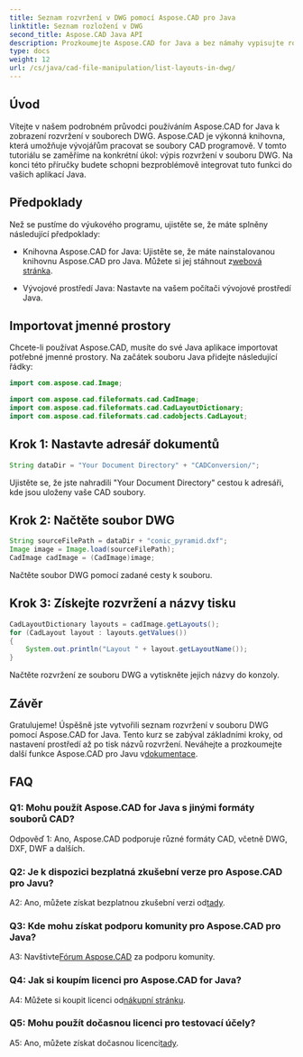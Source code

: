 ```yaml
---
title: Seznam rozvržení v DWG pomocí Aspose.CAD pro Java
linktitle: Seznam rozložení v DWG
second_title: Aspose.CAD Java API
description: Prozkoumejte Aspose.CAD for Java a bez námahy vypisujte rozvržení v souborech DWG. Integrujte výkonné funkce CAD do svých aplikací Java.
type: docs
weight: 12
url: /cs/java/cad-file-manipulation/list-layouts-in-dwg/
---
```

## Úvod

Vítejte v našem podrobném průvodci používáním Aspose.CAD for Java k zobrazení rozvržení v souborech DWG. Aspose.CAD je výkonná knihovna, která umožňuje vývojářům pracovat se soubory CAD programově. V tomto tutoriálu se zaměříme na konkrétní úkol: výpis rozvržení v souboru DWG. Na konci této příručky budete schopni bezproblémově integrovat tuto funkci do vašich aplikací Java.

## Předpoklady

Než se pustíme do výukového programu, ujistěte se, že máte splněny následující předpoklady:

-  Knihovna Aspose.CAD for Java: Ujistěte se, že máte nainstalovanou knihovnu Aspose.CAD pro Java. Můžete si jej stáhnout z[webová stránka](https://releases.aspose.com/cad/java/).

- Vývojové prostředí Java: Nastavte na vašem počítači vývojové prostředí Java.

## Importovat jmenné prostory

Chcete-li používat Aspose.CAD, musíte do své Java aplikace importovat potřebné jmenné prostory. Na začátek souboru Java přidejte následující řádky:

```java
import com.aspose.cad.Image;

import com.aspose.cad.fileformats.cad.CadImage;
import com.aspose.cad.fileformats.cad.CadLayoutDictionary;
import com.aspose.cad.fileformats.cad.cadobjects.CadLayout;
```

## Krok 1: Nastavte adresář dokumentů

```java
String dataDir = "Your Document Directory" + "CADConversion/";
```

Ujistěte se, že jste nahradili "Your Document Directory" cestou k adresáři, kde jsou uloženy vaše CAD soubory.

## Krok 2: Načtěte soubor DWG

```java
String sourceFilePath = dataDir + "conic_pyramid.dxf";
Image image = Image.load(sourceFilePath);
CadImage cadImage = (CadImage)image;
```

Načtěte soubor DWG pomocí zadané cesty k souboru.

## Krok 3: Získejte rozvržení a názvy tisku

```java
CadLayoutDictionary layouts = cadImage.getLayouts();
for (CadLayout layout : layouts.getValues())
{
    System.out.println("Layout " + layout.getLayoutName());
}
```

Načtěte rozvržení ze souboru DWG a vytiskněte jejich názvy do konzoly.

## Závěr

 Gratulujeme! Úspěšně jste vytvořili seznam rozvržení v souboru DWG pomocí Aspose.CAD for Java. Tento kurz se zabýval základními kroky, od nastavení prostředí až po tisk názvů rozvržení. Neváhejte a prozkoumejte další funkce Aspose.CAD pro Javu v[dokumentace](https://reference.aspose.com/cad/java/).

## FAQ

### Q1: Mohu použít Aspose.CAD for Java s jinými formáty souborů CAD?

Odpověď 1: Ano, Aspose.CAD podporuje různé formáty CAD, včetně DWG, DXF, DWF a dalších.

### Q2: Je k dispozici bezplatná zkušební verze pro Aspose.CAD pro Javu?

 A2: Ano, můžete získat bezplatnou zkušební verzi od[tady](https://releases.aspose.com/).

### Q3: Kde mohu získat podporu komunity pro Aspose.CAD pro Java?

 A3: Navštivte[Fórum Aspose.CAD](https://forum.aspose.com/c/cad/19) za podporu komunity.

### Q4: Jak si koupím licenci pro Aspose.CAD for Java?

 A4: Můžete si koupit licenci od[nákupní stránku](https://purchase.aspose.com/buy).

### Q5: Mohu použít dočasnou licenci pro testovací účely?

 A5: Ano, můžete získat dočasnou licenci[tady](https://purchase.aspose.com/temporary-license/).